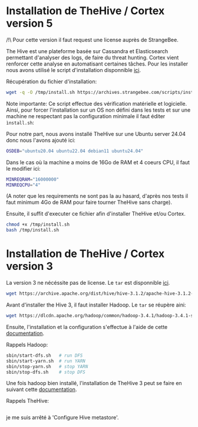 # Installation de TheHive / Cortex version 5

/!\ Pour cette version il faut request une license auprès de StrangeBee.

The Hive est une plateforme basée sur Cassandra et Elasticsearch permettant d'analyser des logs, de faire du threat hunting. Cortex vient renforcer cette analyse en automatisant certaines tâches. Pour les installer nous avons utilisé le script d'installation disponnible [ici](https://archives.strangebee.com/scripts/install.sh).

Récupération du fichier d'installation:
```bash
wget -q -O /tmp/install.sh https://archives.strangebee.com/scripts/install.sh
```

Note importante:
Ce script effectue des vérification matérielle et logicielle. Ainsi, pour forcer l'installation sur un OS non défini dans les tests et sur une machine ne respectant pas la configuration minimale il faut éditer `ìnstall.sh`:

Pour notre part, nous avons installé TheHive sur une Ubuntu server 24.04 donc nous l'avons ajouté ici:
```bash
OSDEB="ubuntu20.04 ubuntu22.04 debian11 ubuntu24.04"
```

Dans le cas où la machine a moins de 16Go de RAM et 4 coeurs CPU, il faut le modifier ici:
```bash
MINREQRAM="16000000"
MINREQCPU="4"
```

(A noter que les requirements ne sont pas la au hasard, d'après nos tests il faut minimum 4Go de RAM pour faire tourner TheHive sans charge).

Ensuite, il suffit d'executer ce fichier afin d'installer TheHive et/ou Cortex.
```bash
chmod +x /tmp/install.sh
bash /tmp/install.sh
```

# Installation de TheHive / Cortex version 3

La version 3 ne nécéssite pas de license. Le `tar` est disponnible [ici](`https://archive.apache.org/dist/hive/hive-3.1.2/`).
```bash
wget https://archive.apache.org/dist/hive/hive-3.1.2/apache-hive-3.1.2-bin.tar.gz
```

Avant d'installer the Hive 3, il faut installer Hadoop. Le `tar` se réupère aini:
```bash
wget https://dlcdn.apache.org/hadoop/common/hadoop-3.4.1/hadoop-3.4.1-src.tar.gz
```

Ensuite, l'installation et la configuration s'effectue à l'aide de cette [documentation](https://kontext.tech/article/448/install-hadoop-330-on-linux).

Rappels Hadoop:
```bash
sbin/start-dfs.sh   # run DFS
sbin/start-yarn.sh  # run YARN
sbin/stop-yarn.sh   # stop YARN
sbin/stop-dfs.sh    # stop DFS
```

Une fois hadoop bien installé, l'installation de TheHive 3 peut se faire en suivant cette [documentation](https://kontext.tech/article/561/apache-hive-312-installation-on-linux-guide).

Rappels TheHive:
```bash

```
je me suis arrêté à 'Configure Hive metastore'.

